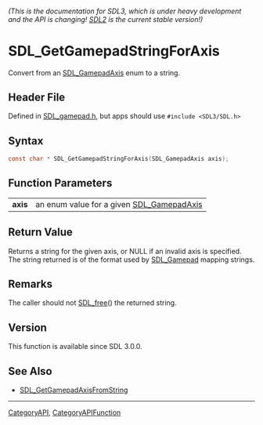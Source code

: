 ###### (This is the documentation for SDL3, which is under heavy development and the API is changing! [SDL2](https://wiki.libsdl.org/SDL2/) is the current stable version!)
# SDL_GetGamepadStringForAxis

Convert from an [SDL_GamepadAxis](SDL_GamepadAxis) enum to a string.

## Header File

Defined in [SDL_gamepad.h](https://github.com/libsdl-org/SDL/blob/main/include/SDL3/SDL_gamepad.h), but apps should use `#include <SDL3/SDL.h>`

## Syntax

```c
const char * SDL_GetGamepadStringForAxis(SDL_GamepadAxis axis);

```

## Function Parameters

|              |                                                              |
| ------------ | ------------------------------------------------------------ |
| **axis**     | an enum value for a given [SDL_GamepadAxis](SDL_GamepadAxis) |

## Return Value

Returns a string for the given axis, or NULL if an invalid axis is
specified. The string returned is of the format used by
[SDL_Gamepad](SDL_Gamepad) mapping strings.

## Remarks

The caller should not [SDL_free](SDL_free)() the returned string.

## Version

This function is available since SDL 3.0.0.

## See Also

* [SDL_GetGamepadAxisFromString](SDL_GetGamepadAxisFromString)

----
[CategoryAPI](CategoryAPI), [CategoryAPIFunction](CategoryAPIFunction)

